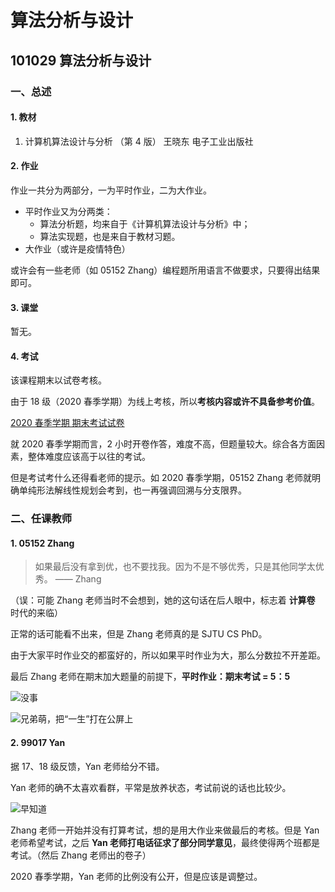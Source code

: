 # 算法分析与设计

## 101029 算法分析与设计

### 一、总述

#### 1. 教材

1. 计算机算法设计与分析 （第 4 版） 王晓东 电子工业出版社

#### 2. 作业

作业一共分为两部分，一为平时作业，二为大作业。

* 平时作业又为分两类：
  * 算法分析题，均来自于《计算机算法设计与分析》中；
  * 算法实现题，也是来自于教材习题。
* 大作业（或许是疫情特色）

或许会有一些老师（如 05152 Zhang）编程题所用语言不做要求，只要得出结果即可。

#### 3. 课堂

暂无。

#### 4. 考试

该课程期末以试卷考核。

由于 18 级（2020 春季学期）为线上考核，所以**考核内容或许不具备参考价值**。

[2020 春季学期 期末考试试卷](https://github.com/TJ-CSCCG/TJCS-Course/tree/master/101029_算法分析与设计/doc/exam/2020-Spring)

就 2020 春季学期而言，2 小时开卷作答，难度不高，但题量较大。综合各方面因素，整体难度应该高于以往的考试。

但是考试考什么还得看老师的提示。如 2020 春季学期，05152 Zhang 老师就明确单纯形法解线性规划会考到，也一再强调回溯与分支限界。

### 二、任课教师

#### 1. 05152 Zhang

> 如果最后没有拿到优，也不要找我。因为不是不够优秀，只是其他同学太优秀。 —— Zhang

（误：可能 Zhang 老师当时不会想到，她的这句话在后人眼中，标志着 **计算卷** 时代的来临）

正常的话可能看不出来，但是 Zhang 老师真的是 SJTU CS PhD。

由于大家平时作业交的都蛮好的，所以如果平时作业为大，那么分数拉不开差距。

最后 Zhang 老师在期末加大题量的前提下，**平时作业：期末考试 = 5：5**

![没事](https://github.com/TJ-CSCCG/TJCS-Images/raw/TJCS-Course/101029_算法分析与设计/img/没事.png)

![兄弟萌，把“一生”打在公屏上](https://github.com/TJ-CSCCG/TJCS-Images/raw/TJCS-Course/101029_算法分析与设计/img/一生.png)

#### 2. 99017 Yan

据 17、18 级反馈，Yan 老师给分不错。

Yan 老师的确不太喜欢看群，平常是放养状态，考试前说的话也比较少。

![早知道](https://github.com/TJ-CSCCG/TJCS-Images/raw/TJCS-Course/101029_算法分析与设计/img/早知道.png)

Zhang 老师一开始并没有打算考试，想的是用大作业来做最后的考核。但是 Yan 老师希望考试，之后 **Yan 老师打电话征求了部分同学意见**，最终使得两个班都是考试。（然后 Zhang 老师出的卷子）

2020 春季学期，Yan 老师的比例没有公开，但是应该是调整过。
